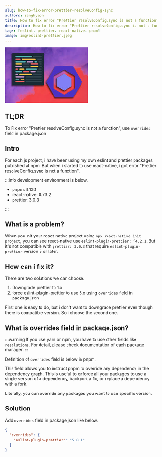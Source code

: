 ```yaml
---
slug: how-to-fix-error-prettier-resolveConfig-sync
authors: sanghyeon
title: How to fix error "Prettier resolveConfig.sync is not a function"
description: How to fix error "Prettier resolveConfig.sync is not a function"
tags: [eslint, prettier, react-native, pnpm]
image: img/eslint-prettier.jpeg
---
```


![Prettier resolveConfig.sync is not a function](../static/img/eslint-prettier.jpeg)

## TL;DR

To Fix error "Prettier resolveConfig.sync is not a function", use `overrides` field in package.json

<!--truncate-->

## Intro

For each js project, i have been using my own eslint and prettier packages published at npm.
But when i started to use react-native, i got error "Prettier resolveConfig.sync is not a function".

:::info
development environment is below.

- pnpm: 8.13.1
- react-native: 0.73.2
- prettier: 3.0.3

:::


## What is a problem?

When you init your react-native project using `npx react-native init project`, you can see react-native use `eslint-plugin-prettier: ^4.2.1`.
But it's not compatible with `prettier: 3.0.3` that require `eslint-plugin-prettier` version 5 or later.

## How can i fix it?

There are two solutions we can choose.

1. Downgrade prettier to 1.x
2. force eslint-plugin-prettier to use 5.x using `overrides` field in package.json

First one is easy to do, but i don't want to downgrade prettier even though there is compatible version.
So i choose the second one.

## What is overrides field in package.json?

:::warning
If you use yarn or npm, you have to use other fields like `resolutions`.
For detail, please check documentation of each package manager.
:::

Definition of `overrides` field is below in pnpm.

This field allows you to instruct pnpm to override any dependency in the dependency graph.
This is useful to enforce all your packages to use a single version of a dependency, backport a fix, or replace a dependency with a fork.

Literally, you can override any packages you want to use specific version.

## Solution

Add `overrides` field in package.json like below.

```json
{
  "overrides": {
    "eslint-plugin-prettier": "5.0.1"
  }
}
```


